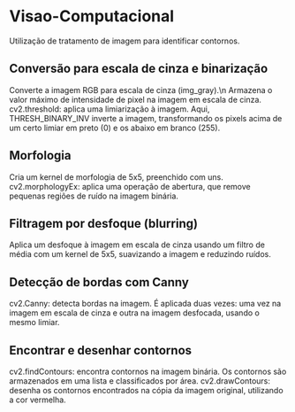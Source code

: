 # Visao-Computacional
Utilização de tratamento de imagem para identificar contornos.

## Conversão para escala de cinza e binarização

Converte a imagem RGB para escala de cinza (img_gray).\n
Armazena o valor máximo de intensidade de pixel na imagem em escala de cinza.
cv2.threshold: aplica uma limiarização à imagem. Aqui, THRESH_BINARY_INV inverte a imagem, transformando os pixels acima de um certo limiar em preto (0) e os abaixo em branco (255).

## Morfologia
Cria um kernel de morfologia de 5x5, preenchido com uns.
cv2.morphologyEx: aplica uma operação de abertura, que remove pequenas regiões de ruído na imagem binária.

## Filtragem por desfoque (blurring)
Aplica um desfoque à imagem em escala de cinza usando um filtro de média com um kernel de 5x5, suavizando a imagem e reduzindo ruídos.

## Detecção de bordas com Canny
cv2.Canny: detecta bordas na imagem. É aplicada duas vezes: uma vez na imagem em escala de cinza e outra na imagem desfocada, usando o mesmo limiar.

## Encontrar e desenhar contornos
cv2.findContours: encontra contornos na imagem binária. Os contornos são armazenados em uma lista e classificados por área.
cv2.drawContours: desenha os contornos encontrados na cópia da imagem original, utilizando a cor vermelha.
